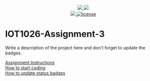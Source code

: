 <p align="center">
	<a href="https://github.com/KripeshThapaliya/IOT1026-Assignment-3/actions/workflows/ci.yml">
    <img src="https://github.com/KripeshThapaliya/IOT1026-Assignment-3/actions/workflows/ci.yml/badge.svg"/>
    </a>
	<a href="https://github.com/KripeshThapaliya/IOT1026-Assignment-3/actions/workflows/formatting.yml">
    <img src="https://github.com/KripeshThapaliya/IOT1026-Assignment-3/actions/workflows/formatting.yml/badge.svg"/>
	<br/>
    <a href="https://codecov.io/gh/KripeshThapaliya/IOT1026-Assignment-3" > 
    <img src="https://codecov.io/gh/KripeshThapaliya/IOT1026-Assignment-3/branch/main/graph/badge.svg?token=JS0857X5JD"/> 
	<img title="MIT License" alt="license" src="https://img.shields.io/badge/license-MIT-informational?style=flat-square">	
    </a>
</p>

# IOT1026-Assignment-3
Write a description of the project here and don't forget to update the badges.  

[Assignment Instructions](docs/instructions.md)  
[How to start coding](docs/how-to-use.md)  
[How to update status badges](docs/how-to-update-badges.md)
